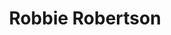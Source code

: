 ---
title: "Robbie Robertson"
summary: "Jaime Royal \"Robbie\" Robertson is a Canadian musician. He is best known for his work as lead guitarist and songwriter for the Band, and for his career as a solo recording artist. With the deaths of Richard Manuel in 1986, Rick Danko in 1999, and Levon Helm in 2012, Robertson is one of only two living original members of the Band, with the other being Garth Hudson.Robertson's work with the Band was instrumental in creating the Americana music genre. Robertson has been inducted into the Rock and Roll Hall of Fame and the Canadian Music Hall of Fame as a member of the Band, and has been inducted to Canada's Walk of Fame, both with the Band and on his own. He is ranked 59th in Rolling Stone magazine's list of the 100 greatest guitarists. As a songwriter, Robertson is credited for writing \"The Weight\", \"The Night They Drove Old Dixie Down\", \"Up on Cripple Creek\" with the Band, and had solo hits with \"Broken Arrow\" and \"Somewhere Down the Crazy River\", and many others. He has been inducted into the Canadian Songwriters Hall of Fame, and received a Lifetime Achievement Award from the National Academy of Songwriters.As a film soundtrack producer and composer, Robertson is known for his collaborations with director Martin Scorsese, which began with the rockumentary film The Last Waltz , and continued through a number of dramatic films, including Raging Bull , The King of Comedy , Casino , The Departed , The Wolf of Wall Street and The Irishman . He has worked on many other soundtracks for film and television."
slug: "robbie-robertson"
image: "robbie-robertson.jpg"
apple_music_artist_url: "https://music.apple.com/gb/artist/robbie-robertson/657429"
wikipedia_url: "https://en.wikipedia.org/wiki/Robbie_Robertson"
---